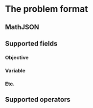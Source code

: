 # The problem format

## MathJSON
## Supported fields
### Objective
### Variable
### Etc.
## Supported operators